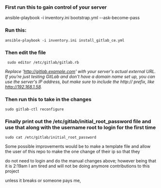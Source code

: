### First run this to gain control of your server
ansible-playbook -i inventory.ini bootstrap.yml --ask-become-pass



### Run this:
 ```ansible-playbook -i inventory.ini install_gitlab_ce.yml```


### Then edit the file
``` sudo editor /etc/gitlab/gitlab.rb```

_Replace 'http://gitlab.example.com' with your server's actual external URL. If you're just testing GitLab and don't have a domain name set up, you can use the server's IP address, but make sure to include the http:// prefix, like http://192.168.1.58._


### Then run this to take in the changes

```sudo gitlab-ctl reconfigure```



### Finally print out the /etc/gitlab/initial_root_password file and use that along with the username root to login for the first time

```sudo cat /etc/gitlab/initial_root_password```



Some possible improvements would be to make a template file and allow the user of this repo to make the one change of their ip so that they

do not need to login and do the manual changes above; however being that it is 2:19am I am tired and will not be doing anymore contributions to this project 

unless it breaks or someone pays me,

